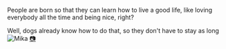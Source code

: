 People are born so that they can learn how to live a good life, like loving everybody all the time and being nice, right?

Well, dogs already know how to do that, so they don't have to stay as long
![Mika]({{site.baseurl}}/img/posts/in-post/2022-01-04-Mika.jpg)
<a id="repoAccessCamera" href="/camera/Mika.html" target="_blank">📷</a>